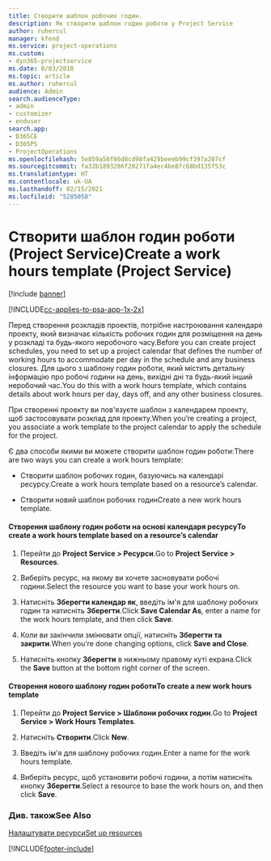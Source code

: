 ```yaml
---
title: Створити шаблон робочих годин.
description: Як створити шаблон годин роботи у Project Service
author: ruhercul
manager: kfend
ms.service: project-operations
ms.custom:
- dyn365-projectservice
ms.date: 8/03/2018
ms.topic: article
ms.author: ruhercul
audience: Admin
search.audienceType:
- admin
- customizer
- enduser
search.app:
- D365CE
- D365PS
- ProjectOperations
ms.openlocfilehash: 5e859a58f86d8cd98fa429beeeb99cf397a207cf
ms.sourcegitcommit: fa32b1893286f20271fa4ec4be8fc68bd135f53c
ms.translationtype: HT
ms.contentlocale: uk-UA
ms.lasthandoff: 02/15/2021
ms.locfileid: "5285058"
---
```

# <a name="create-a-work-hours-template-project-service"></a><span data-ttu-id="69612-103">Створити шаблон годин роботи (Project Service)</span><span class="sxs-lookup"><span data-stu-id="69612-103">Create a work hours template (Project Service)</span></span>

[!include [banner](../includes/psa-now-project-operations.md)]

[!INCLUDE[cc-applies-to-psa-app-1x-2x](../includes/cc-applies-to-psa-app-1x-2x.md)]

<span data-ttu-id="69612-104">Перед створення розкладів проектів, потрібне настроювання календаря проекту, який визначає кількість робочих годин для розміщення на день у розкладі та будь-якого неробочого часу.</span><span class="sxs-lookup"><span data-stu-id="69612-104">Before you can create project schedules, you need to set up a project calendar that defines the number of working hours to accommodate per day in the schedule and any business closures.</span></span> <span data-ttu-id="69612-105">Для цього з шаблону годин роботи, який містить детальну інформацію про робочі години на день, вихідні дні та будь-який інший неробочий час.</span><span class="sxs-lookup"><span data-stu-id="69612-105">You do this with a work hours template, which contains details about work hours per day, days off, and any other business closures.</span></span>  
  
 <span data-ttu-id="69612-106">При створенні проекту ви пов'язуєте шаблон з календарем проекту, щоб застосовувати розклад для проекту.</span><span class="sxs-lookup"><span data-stu-id="69612-106">When you’re creating a project, you associate a work template to the project calendar to apply the schedule for the project.</span></span>  
  
 <span data-ttu-id="69612-107">Є два способи якими ви можете створити шаблон годин роботи:</span><span class="sxs-lookup"><span data-stu-id="69612-107">There are two ways you can create a work hours template:</span></span>  
  
-   <span data-ttu-id="69612-108">Створити шаблон робочих годин, базуючись на календарі ресурсу.</span><span class="sxs-lookup"><span data-stu-id="69612-108">Create a work hours template based on a resource’s calendar.</span></span>  
  
-   <span data-ttu-id="69612-109">Створити новий шаблон робочих годин</span><span class="sxs-lookup"><span data-stu-id="69612-109">Create a new work hours template.</span></span>  
  
#### <a name="to-create-a-work-hours-template-based-on-a-resources-calendar"></a><span data-ttu-id="69612-110">Створення шаблону годин роботи на основі календаря ресурсу</span><span class="sxs-lookup"><span data-stu-id="69612-110">To create a work hours template based on a resource’s calendar</span></span>  
  
1.  <span data-ttu-id="69612-111">Перейти до **Project Service > Ресурси**.</span><span class="sxs-lookup"><span data-stu-id="69612-111">Go to **Project Service > Resources**.</span></span>  
  
2.  <span data-ttu-id="69612-112">Виберіть ресурс, на якому ви хочете засновувати робочі години.</span><span class="sxs-lookup"><span data-stu-id="69612-112">Select the resource you want to base your work hours on.</span></span>  
  
3.  <span data-ttu-id="69612-113">Натисніть **Зберегти календар як**, введіть ім'я для шаблону робочих годин та натисніть **Зберегти**.</span><span class="sxs-lookup"><span data-stu-id="69612-113">Click **Save Calendar As**, enter a name for the work hours template, and then click **Save**.</span></span>  
  
4.  <span data-ttu-id="69612-114">Коли ви закінчили змінювати опції, натисніть **Зберегти та закрити**.</span><span class="sxs-lookup"><span data-stu-id="69612-114">When you’re done changing options, click **Save and Close**.</span></span>  
  
5.  <span data-ttu-id="69612-115">Натисніть кнопку **Зберегти** в нижньому правому куті екрана.</span><span class="sxs-lookup"><span data-stu-id="69612-115">Click the **Save** button at the bottom right corner of the screen.</span></span>  
  
#### <a name="to-create-a-new-work-hours-template"></a><span data-ttu-id="69612-116">Створення нового шаблону годин роботи</span><span class="sxs-lookup"><span data-stu-id="69612-116">To create a new work hours template</span></span>  
  
1.  <span data-ttu-id="69612-117">Перейти до **Project Service > Шаблони робочих годин**.</span><span class="sxs-lookup"><span data-stu-id="69612-117">Go to **Project Service > Work Hours Templates**.</span></span>  
  
2.  <span data-ttu-id="69612-118">Натисніть **Створити**.</span><span class="sxs-lookup"><span data-stu-id="69612-118">Click **New**.</span></span>  
  
3.  <span data-ttu-id="69612-119">Введіть ім'я для шаблону робочих годин.</span><span class="sxs-lookup"><span data-stu-id="69612-119">Enter a name for the work hours template.</span></span>  
  
4.  <span data-ttu-id="69612-120">Виберіть ресурс, щоб установити робочі години, а потім натисніть кнопку **Зберегти**.</span><span class="sxs-lookup"><span data-stu-id="69612-120">Select a resource to base the work hours on, and then click **Save**.</span></span>  
  
### <a name="see-also"></a><span data-ttu-id="69612-121">Див. також</span><span class="sxs-lookup"><span data-stu-id="69612-121">See Also</span></span>  
 [<span data-ttu-id="69612-122">Налаштувати ресурси</span><span class="sxs-lookup"><span data-stu-id="69612-122">Set up resources</span></span>](../psa/set-up-resources.md)


[!INCLUDE[footer-include](../includes/footer-banner.md)]